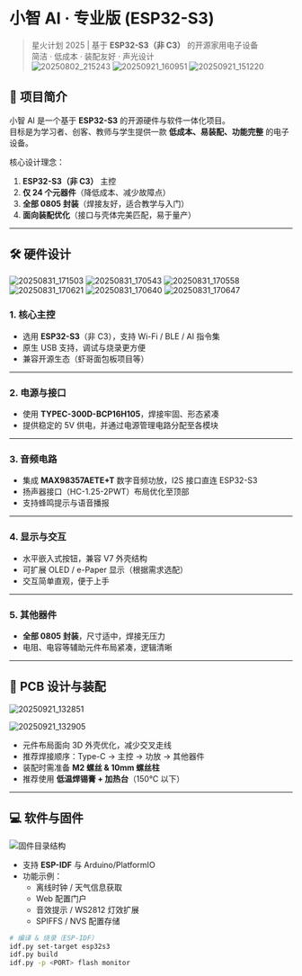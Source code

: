 # 小智 AI · 专业版 (ESP32-S3)

> 星火计划 2025 | 基于 **ESP32-S3（非 C3）** 的开源家用电子设备  
> 简洁 · 低成本 · 装配友好 · 声光设计  
![20250802_215243](https://github.com/user-attachments/assets/c0e91b13-aabe-4d31-a724-84d8aa1a7edc)
![20250921_160951](https://github.com/user-attachments/assets/31b25b68-0d0b-4834-8c40-b7fe34e5ebca)
![20250921_151220](https://github.com/user-attachments/assets/feaf03e2-de9a-4554-8f4c-07d52325e45f)

## 📖 项目简介

小智 AI 是一个基于 **ESP32-S3** 的开源硬件与软件一体化项目。  
目标是为学习者、创客、教师与学生提供一款 **低成本、易装配、功能完整** 的电子设备。  

核心设计理念：  
1. **ESP32-S3（非 C3）** 主控  
2. **仅 24 个元器件**（降低成本、减少故障点）  
3. **全部 0805 封装**（焊接友好，适合教学与入门）  
4. **面向装配优化**（接口与壳体完美匹配，易于量产）

---

## 🛠️ 硬件设计

![20250831_171503](https://github.com/user-attachments/assets/41c9e7a3-2cdb-4c3d-b012-0bb0746d572f)
![20250831_170543](https://github.com/user-attachments/assets/dccbe2ff-5764-4479-b76f-66dda8b287b7)
![20250831_170558](https://github.com/user-attachments/assets/d452865d-9692-4a5b-b704-b60d35669f6f)
![20250831_170621](https://github.com/user-attachments/assets/9bdb8f0b-c335-4c8c-8185-31bda5bb8583)
![20250831_170640](https://github.com/user-attachments/assets/fe45c732-436b-486c-80a9-ed261676ba54)
![20250831_170647](https://github.com/user-attachments/assets/6759ea8e-6617-4d51-b877-f4fdbb22e846)


### 1. 核心主控
- 选用 **ESP32-S3**（非 C3），支持 Wi-Fi / BLE / AI 指令集  
- 原生 USB 支持，调试与烧录更方便  
- 兼容开源生态（虾哥面包板项目等）  

---

### 2. 电源与接口
- 使用 **TYPEC-300D-BCP16H105**，焊接牢固、形态紧凑  
- 提供稳定的 5V 供电，并通过电源管理电路分配至各模块  

---

### 3. 音频电路
- 集成 **MAX98357AETE+T** 数字音频功放，I2S 接口直连 ESP32-S3  
- 扬声器接口（HC-1.25-2PWT）布局优化至顶部  
- 支持蜂鸣提示与语音播报  

---

### 4. 显示与交互
- 水平嵌入式按钮，兼容 V7 外壳结构  
- 可扩展 OLED / e-Paper 显示（根据需求选配）  
- 交互简单直观，便于上手  

---

### 5. 其他器件
- **全部 0805 封装**，尺寸适中，焊接无压力  
- 电阻、电容等辅助元件布局紧凑，逻辑清晰  

---

## 🧩 PCB 设计与装配
![20250921_132851](https://github.com/user-attachments/assets/ba09dc26-5dc6-466e-9946-589375cc84da)

![20250921_132905](https://github.com/user-attachments/assets/df33d0e8-7864-445a-9e62-a93698c5a647)


- 元件布局面向 3D 外壳优化，减少交叉走线  
- 推荐焊接顺序：Type-C → 主控 → 功放 → 其他器件  
- 装配时需准备 **M2 螺丝 & 10mm 螺丝柱**  
- 推荐使用 **低温焊锡膏 + 加热台**（150°C 以下）  

---

## 💻 软件与固件

![固件目录结构](assets/firmware.jpg)  

- 支持 **ESP-IDF** 与 Arduino/PlatformIO  
- 功能示例：  
  - 离线时钟 / 天气信息获取  
  - Web 配置门户  
  - 音效提示 / WS2812 灯效扩展  
  - SPIFFS / NVS 配置存储  

```bash
# 编译 & 烧录（ESP-IDF）
idf.py set-target esp32s3
idf.py build
idf.py -p <PORT> flash monitor
